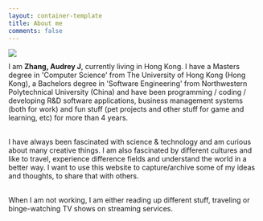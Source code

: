 ```yaml
---
layout: container-template
title: About me
comments: false
---
```


<div class="row">
    <div class="avatar center-block">
        <img class="img-responsive img-circle center-block animated bounceIn" src="{{ site.avatar | prepend: site.baseurl }}" />
    </div>        
</div>

<p style="margin-top: 10px;">
I am <b>Zhang, Audrey J</b>, currently living in Hong Kong. I have a Masters degree in 'Computer Science' from The University of Hong Kong (Hong Kong), a Bachelors degree in 'Software Engineering' from Northwestern Polytechnical University (China) and have been programming / coding / developing R&D software applications, business management systems (both for work) and fun stuff (pet projects and other stuff for game and learning, etc) for more than 4 years. 
<br/><br/>

I  have always been fascinated with science & technology and am curious about many creative things. I am also fascinated by different cultures and like to travel, experience difference fields and understand the world in a better way. 
I want to use this website to capture/archive some of my ideas and thoughts, to share that with others.
<br/><br/>

When I am not working, I am either reading up different stuff, traveling or binge-watching TV shows on streaming services.

</p>
